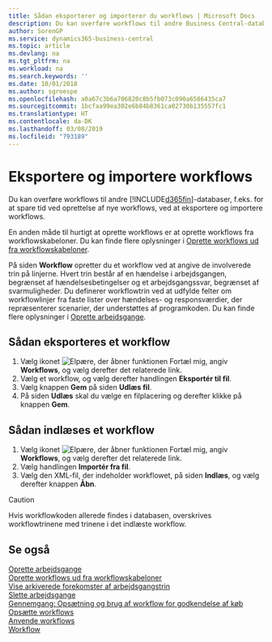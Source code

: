 ```yaml
---
title: Sådan eksporterer og importerer du workflows | Microsoft Docs
description: Du kan overføre workflows til andre Business Central-databaser, f.eks. for at spare tid ved oprettelse af nye workflows, ved at eksportere og importere workflows.
author: SorenGP
ms.service: dynamics365-business-central
ms.topic: article
ms.devlang: na
ms.tgt_pltfrm: na
ms.workload: na
ms.search.keywords: ''
ms.date: 10/01/2018
ms.author: sgroespe
ms.openlocfilehash: a0a67c3b6a706820c8b5fb073c090a6586435ca7
ms.sourcegitcommit: 1bcfaa99ea302e6b84b8361ca02730b135557fc1
ms.translationtype: HT
ms.contentlocale: da-DK
ms.lasthandoff: 03/08/2019
ms.locfileid: "793189"
---
```

# <a name="export-and-import-workflows"></a>Eksportere og importere workflows
Du kan overføre workflows til andre [!INCLUDE[d365fin](includes/d365fin_md.md)]-databaser, f.eks. for at spare tid ved oprettelse af nye workflows, ved at eksportere og importere workflows.  

 En anden måde til hurtigt at oprette workflows er at oprette workflows fra workflowskabeloner. Du kan finde flere oplysninger i [Oprette workflows ud fra workflowskabeloner](across-how-to-create-workflows-from-workflow-templates.md).  

 På siden **Workflow** opretter du et workflow ved at angive de involverede trin på linjerne. Hvert trin består af en hændelse i arbejdsgangen, begrænset af hændelsesbetingelser og et arbejdsgangssvar, begrænset af svarmuligheder. Du definerer workflowtrin ved at udfylde felter om workflowlinjer fra faste lister over hændelses- og responsværdier, der repræsenterer scenarier, der understøttes af programkoden. Du kan finde flere oplysninger i [Oprette arbejdsgange](across-how-to-create-workflows.md).  

## <a name="to-export-a-workflow"></a>Sådan eksporteres et workflow  
1.  Vælg ikonet ![Elpære, der åbner funktionen Fortæl mig](media/ui-search/search_small.png "Fortæl mig, hvad du vil foretage dig"), angiv **Workflows**, og vælg derefter det relaterede link.  
2.  Vælg et workflow, og vælg derefter handlingen **Eksportér til fil**.  
3.  Vælg knappen **Gem** på siden **Udlæs fil**.  
4.  På siden **Udlæs** skal du vælge en filplacering og derefter klikke på knappen **Gem**.  

## <a name="to-import-a-workflow"></a>Sådan indlæses et workflow  
1.  Vælg ikonet ![Elpære, der åbner funktionen Fortæl mig](media/ui-search/search_small.png "Fortæl mig, hvad du vil foretage dig"), angiv **Workflows**, og vælg derefter det relaterede link.  
2.  Vælg handlingen **Importér fra fil**.  
3.  Vælg den XML-fil, der indeholder workflowet, på siden **Indlæs**, og vælg derefter knappen **Åbn**.  

> [!CAUTION]  
>  Hvis workflowkoden allerede findes i databasen, overskrives workflowtrinene med trinene i det indlæste workflow.  

## <a name="see-also"></a>Se også  
 [Oprette arbejdsgange](across-how-to-create-workflows.md)   
 [Oprette workflows ud fra workflowskabeloner](across-how-to-create-workflows-from-workflow-templates.md)   
 [Vise arkiverede forekomster af arbejdsgangstrin](across-how-to-view-archived-workflow-step-instances.md)   
 [Slette arbejdsgange](across-how-to-delete-workflows.md)   
 [Gennemgang: Opsætning og brug af workflow for godkendelse af køb](walkthrough-setting-up-and-using-a-purchase-approval-workflow.md)   
 [Opsætte workflows](across-set-up-workflows.md)   
 [Anvende workflows](across-use-workflows.md)   
 [Workflow](across-workflow.md)   
